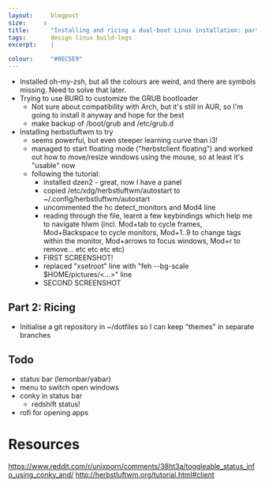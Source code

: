 ```yaml
---
layout: 	blogpost
size:     s
title:  	"Installing and ricing a dual-boot Linux installation: part 2"
tags:   	design linux build-logs
excerpt:	|

colour:		"#0EC5E9"
---
```



- Installed oh-my-zsh, but all the colours are weird, and there are symbols missing. Need to solve that later.
- Trying to use BURG to customize the GRUB bootloader
  - Not sure about compatibility with Arch, but it's still in AUR, so I'm going to install it anyway and hope for the best
  - make backup of /boot/grub and /etc/grub.d 
- Installing herbstluftwm to try
  - seems powerful, but even steeper learning curve than i3!
  - managed to start floating mode ("herbstclient floating") and worked out how to move/resize windows using the mouse, so at least it's "usable" now
  - following the tutorial:
    - installed dzen2 - great, now I have a panel
    - copied /etc/xdg/herbstluftwm/autostart to ~/.config/herbstluftwm/autostart
    - uncommented the hc detect_monitors and Mod4 line
    - reading through the file, learnt a few keybindings which help me to navigate hlwm (incl. Mod+tab to cycle frames, Mod+Backspace to cycle monitors, Mod+1..9 to change tags within the monitor, Mod+arrows to focus windows, Mod+r to remove... etc etc etc etc)
	- FIRST SCREENSHOT!
    - replaced "xsetroot" line with "feh --bg-scale $HOME/pictures/<...>" line
	- SECOND SCREENSHOT


Part 2: Ricing
--------------
- Initialise a git repository in ~/dotfiles so I can keep "themes" in separate branches


Todo
----

- status bar (lemonbar/yabar)
- menu to switch open windows
- conky in status bar
  - redshift status!
- rofi for opening apps


Resources
=========
https://www.reddit.com/r/unixporn/comments/38ht3a/toggleable_status_info_using_conky_and/
http://herbstluftwm.org/tutorial.html#client
